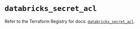 # `databricks_secret_acl`

Refer to the Terraform Registry for docs: [`databricks_secret_acl`](https://registry.terraform.io/providers/databricks/databricks/1.37.0/docs/resources/secret_acl).

